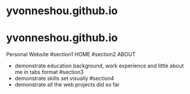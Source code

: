 # yvonneshou.github.io
# yvonneshou.github.io
Personal Website
#section1 HOME
#section2 ABOUT
 - demonstrate education background, work experience and little about me in tabs format
#section3
 - demonstrate skills set visually
#section4
 - demonstrate all the web projects did so far
